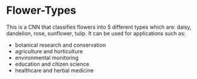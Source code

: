 # Flower-Types
This is a CNN that classifies flowers into 5 different types which are: daisy, dandelion, rose, sunflower, tulip.
It can be used for applications such as:
* botanical research and conservation
* agriculture and horticulture
* environmental monitoring
* education and citizen science
* healthcare and herbal medicine
